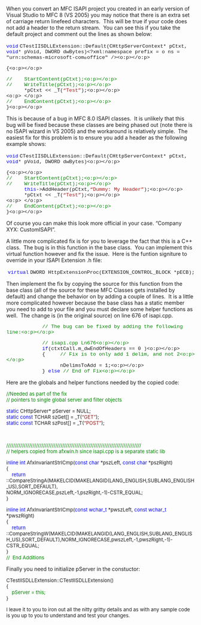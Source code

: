 When you convert an MFC ISAPI&nbsp;project you created in an early version of Visual Studio to MFC 8 (VS 2005) you may notice that there is an extra set of carriage return linefeed characters.&nbsp; This will be true if your code does not add a header to the return stream.&nbsp; You can see this if you take the default project and comment out the lines as shown below:<p class=MsoNormal style="MARGIN: 0in 0in 0pt">

<span style="FONT-SIZE: 10pt; COLOR: blue; FONT-FAMILY: 'Courier New'">void</span> <span style="FONT-SIZE: 10pt; FONT-FAMILY: 'Courier New'">CTestIISDLLExtension::Default(CHttpServerContext* pCtxt, <span style="COLOR: blue">void</span>* pVoid, DWORD dwBytes)<?xml:namespace prefix = o ns = "urn:schemas-microsoft-com:office:office" /><o:p></o:p></span></p> <p class=MsoNormal style="MARGIN: 0in 0in 0pt">

<span style="FONT-SIZE: 10pt; FONT-FAMILY: 'Courier New'">{<o:p></o:p></span></p> <p class=MsoNormal style="MARGIN: 0in 0in 0pt"><span style="FONT-SIZE: 10pt; COLOR: green; FONT-FAMILY: 'Courier New'">//&nbsp;&nbsp;&nbsp; StartContent(pCtxt);<o:p></o:p></span></p> <p class=MsoNormal style="MARGIN: 0in 0in 0pt"><span style="FONT-SIZE: 10pt; COLOR: green; FONT-FAMILY: 'Courier New'">//&nbsp;&nbsp;&nbsp; WriteTitle(pCtxt);<o:p></o:p></span></p> <p class=MsoNormal style="MARGIN: 0in 0in 0pt"><span style="FONT-SIZE: 10pt; FONT-FAMILY: 'Courier New'">&nbsp;&nbsp;&nbsp;&nbsp;&nbsp; *pCtxt << _T(<span style="COLOR: #a31515">&#8220;Test&#8221;</span>);<o:p></o:p></span></p> <p class=MsoNormal style="MARGIN: 0in 0in 0pt"><span style="FONT-SIZE: 10pt; FONT-FAMILY: 'Courier New'"><o:p>&nbsp;</o:p></span></p> <p class=MsoNormal style="MARGIN: 0in 0in 0pt"><span style="FONT-SIZE: 10pt; COLOR: green; FONT-FAMILY: 'Courier New'">//&nbsp;&nbsp;&nbsp; EndContent(pCtxt);<o:p></o:p></span></p> <p class=MsoNormal style="MARGIN: 0in 0in 0pt"><span style="FONT-SIZE: 10pt; FONT-FAMILY: 'Courier New'">}<o:p></o:p></span></p> 

This is because of a bug in MFC 8.0 ISAPI classes.&nbsp; It is unlikely that this bug will be fixed because these classes are being phased out (note there is no ISAPI wizard in VS 2005) and the workaround is relatively simple.&nbsp; The easiest fix for this problem is to ensure you add a header as the following example shows:<p class=MsoNormal style="MARGIN: 0in 0in 0pt">

<span style="FONT-SIZE: 10pt; COLOR: blue; FONT-FAMILY: 'Courier New'">void</span> <span style="FONT-SIZE: 10pt; FONT-FAMILY: 'Courier New'">CTestIISDLLExtension::Default(CHttpServerContext* pCtxt, <span style="COLOR: blue">void</span>* pVoid, DWORD dwBytes)<o:p></o:p></span></p> <p class=MsoNormal style="MARGIN: 0in 0in 0pt"><span style="FONT-SIZE: 10pt; FONT-FAMILY: 'Courier New'">{<o:p></o:p></span></p> <p class=MsoNormal style="MARGIN: 0in 0in 0pt"><span style="FONT-SIZE: 10pt; COLOR: green; FONT-FAMILY: 'Courier New'">//&nbsp;&nbsp;&nbsp; StartContent(pCtxt);<o:p></o:p></span></p> <p class=MsoNormal style="MARGIN: 0in 0in 0pt"><span style="FONT-SIZE: 10pt; COLOR: green; FONT-FAMILY: 'Courier New'">//&nbsp;&nbsp;&nbsp; WriteTitle(pCtxt);<o:p></o:p></span></p> <p class=MsoNormal style="MARGIN: 0in 0in 0pt"><span style="FONT-SIZE: 10pt; FONT-FAMILY: 'Courier New'">&nbsp;&nbsp;&nbsp;&nbsp;&nbsp; <span style="COLOR: blue">this</span>->AddHeader(pCtxt,<span style="COLOR: #a31515">&#8220;Dummy: My Header&#8221;</span>);<o:p></o:p></span></p> <p class=MsoNormal style="MARGIN: 0in 0in 0pt"><span style="FONT-SIZE: 10pt; FONT-FAMILY: 'Courier New'">&nbsp;&nbsp;&nbsp;&nbsp;&nbsp; *pCtxt << _T(<span style="COLOR: #a31515">&#8220;Test&#8221;</span>);<o:p></o:p></span></p> <p class=MsoNormal style="MARGIN: 0in 0in 0pt"><span style="FONT-SIZE: 10pt; FONT-FAMILY: 'Courier New'"><o:p>&nbsp;</o:p></span></p> <p class=MsoNormal style="MARGIN: 0in 0in 0pt"><span style="FONT-SIZE: 10pt; COLOR: green; FONT-FAMILY: 'Courier New'">//&nbsp;&nbsp;&nbsp; EndContent(pCtxt);<o:p></o:p></span></p> <p class=MsoNormal style="MARGIN: 0in 0in 0pt"><span style="FONT-SIZE: 10pt; FONT-FAMILY: 'Courier New'">}<o:p></o:p></span></p> 

Of course you can make this look more official in your case. “Company XYX: CustomISAPI”.

A little more complicated fix is for you to leverage the fact that this is a C++ class.&nbsp; The bug is in this function in the base class.&nbsp; You can&nbsp;implement this virtual&nbsp;function however and fix the issue.&nbsp; Here is the funtion signiture to override in your ISAPI Extension .h file:

&nbsp;<span style="FONT-SIZE: 10pt; COLOR: blue; FONT-FAMILY: 'Courier New'; mso-fareast-font-family: Calibri; mso-fareast-theme-font: minor-latin; mso-ansi-language: EN-US; mso-fareast-language: EN-US; mso-bidi-language: AR-SA">virtual</span> <span style="FONT-SIZE: 10pt; FONT-FAMILY: 'Courier New'; mso-fareast-font-family: Calibri; mso-fareast-theme-font: minor-latin; mso-ansi-language: EN-US; mso-fareast-language: EN-US; mso-bidi-language: AR-SA">DWORD HttpExtensionProc(EXTENSION_CONTROL_BLOCK *pECB);</span>

Then implement the fix by copying the source for this function from the base class (all of the source for these MFC Classes gets installed by default) and change the behavior on by adding a couple of lines.&nbsp; It is a little more complicated however because the base class has a static member you need to add to your file and you must declare some helper functions as well.&nbsp; The change is (in the original source) on line 676 of isapi.cpp.&nbsp; <p class=MsoNormal style="MARGIN: 0in 0in 0pt">

<span style="FONT-SIZE: 10pt; FONT-FAMILY: 'Courier New'">&nbsp;&nbsp;&nbsp;&nbsp;&nbsp;&nbsp;&nbsp;&nbsp;&nbsp;&nbsp;&nbsp; <span style="COLOR: green">// The bug can be fixed by adding the following line:<o:p></o:p></span></span></p> <p class=MsoNormal style="MARGIN: 0in 0in 0pt"><span style="FONT-SIZE: 10pt; FONT-FAMILY: 'Courier New'">&nbsp;&nbsp;&nbsp;&nbsp;&nbsp;&nbsp;&nbsp;&nbsp;&nbsp;&nbsp;&nbsp; <span style="COLOR: green">// isapi.cpp Ln676<o:p></o:p></span></span></p> <p class=MsoNormal style="MARGIN: 0in 0in 0pt"><span style="FONT-SIZE: 10pt; FONT-FAMILY: 'Courier New'">&nbsp;&nbsp;&nbsp;&nbsp;&nbsp;&nbsp;&nbsp;&nbsp;&nbsp;&nbsp;&nbsp; <span style="COLOR: blue">if</span>(ctxtCall.m_dwEndOfHeaders == 0 )<o:p></o:p></span></p> <p class=MsoNormal style="MARGIN: 0in 0in 0pt"><span style="FONT-SIZE: 10pt; FONT-FAMILY: 'Courier New'">&nbsp;&nbsp;&nbsp;&nbsp;&nbsp;&nbsp;&nbsp; &nbsp;&nbsp;&nbsp; {&nbsp;&nbsp;&nbsp;&nbsp; <span style="COLOR: green">// Fix is to only add 1 delim, and not 2<o:p></o:p></span></span></p> <p class=MsoNormal style="MARGIN: 0in 0in 0pt"><span style="FONT-SIZE: 10pt; FONT-FAMILY: 'Courier New'">&nbsp;&nbsp;&nbsp;&nbsp;&nbsp;&nbsp;&nbsp;&nbsp;&nbsp;&nbsp;&nbsp; &nbsp;&nbsp;&nbsp;&nbsp;&nbsp; nDelimsToAdd = 1;<o:p></o:p></span></p> <p class=MsoNormal style="MARGIN: 0in 0in 0pt"><span style="FONT-SIZE: 10pt; FONT-FAMILY: 'Courier New'">&nbsp;&nbsp;&nbsp;&nbsp;&nbsp;&nbsp;&nbsp;&nbsp;&nbsp;&nbsp;&nbsp; } <span style="COLOR: blue">else</span> <span style="COLOR: green">// End of Fix<o:p></o:p></span></span></p> 

Here are the globals and helper functions needed by the copied code:

<font color=#008000 size=2>

//Needed as part of the fix  
// pointers to single global server and filter objects

</font><font color=#0000ff size=2>

static</font><font size=2> CHttpServer* pServer = NULL;  
</font><font color=#0000ff size=2>static</font><font size=2> </font><font color=#0000ff size=2>const</font><font size=2> TCHAR szGet[] = _T(</font><font color=#a31515 size=2>&#8220;GET&#8221;</font><font size=2>);  
</font><font color=#0000ff size=2>static</font><font size=2> </font><font color=#0000ff size=2>const</font><font size=2> TCHAR szPost[] = _T(</font><font color=#a31515 size=2>&#8220;POST&#8221;</font><font size=2>);<p mce_keep="true">&nbsp;</p> 

</font><font color=#008000 size=2>

/////////////////////////////////////////////////////////////////////////////  
// helpers copied from afxwin.h since isapi.cpp is a separate static lib

</font><font color=#0000ff size=2>

inline</font><font size=2> </font><font color=#0000ff size=2>int</font><font size=2> AfxInvariantStrICmp(</font><font color=#0000ff size=2>const</font><font size=2> </font><font color=#0000ff size=2>char</font><font size=2> *pszLeft, </font><font color=#0000ff size=2>const</font><font size=2> </font><font color=#0000ff size=2>char</font><font size=2> *pszRight)  
{  
</font><font color=#0000ff size=2>&nbsp;&nbsp;&nbsp; return</font><font size=2> ::CompareStringA(MAKELCID(MAKELANGID(LANG\_ENGLISH,SUBLANG\_ENGLISH\_US),SORT\_DEFAULT),  
NORM\_IGNORECASE,pszLeft,-1,pszRight,-1)-CSTR\_EQUAL;  
}

</font><font color=#0000ff size=2>

inline</font><font size=2> </font><font color=#0000ff size=2>int</font><font size=2> AfxInvariantStrICmp(</font><font color=#0000ff size=2>const</font><font size=2> </font><font color=#0000ff size=2>wchar_t</font><font size=2> *pwszLeft, </font><font color=#0000ff size=2>const</font><font size=2> </font><font color=#0000ff size=2>wchar_t</font><font size=2> *pwszRight)  
{  
</font><font color=#0000ff size=2>&nbsp;&nbsp;&nbsp; return</font><font size=2> ::CompareStringW(MAKELCID(MAKELANGID(LANG\_ENGLISH,SUBLANG\_ENGLISH\_US),SORT\_DEFAULT),NORM\_IGNORECASE,pwszLeft,-1,pwszRight,-1)-CSTR\_EQUAL;  
</font><font size=2>}  
</font><font color=#008000 size=2>//&nbsp; End Additions</font>

Finally you need to initialize pServer in the constuctor:

<font size=2>

CTestIISDLLExtension::CTestIISDLLExtension()  
{  
&nbsp;&nbsp;&nbsp; </font><font color=#008000 size=2>pServer = this;  
</font><font size=2>}

</font><font size=2>I leave it to you to iron out all the nitty gritty details and as with any sample code is you up to you to understand and test your changes.</font>